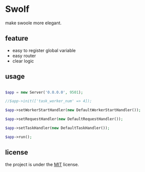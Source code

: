 # Swolf

make swoole more elegant.


## feature
- easy to register global variable
- easy router
- clear logic

## usage

```php

$app = new Server('0.0.0.0', 9501);

//$app->init(['task_worker_num' => 4]);

$app->setWorkerStartHandler(new DefaultWorkerStartHandler());

$app->setRequestHandler(new DefaultRequestHandler());

$app->setTaskHandler(new DefaultTaskHandler());

$app->run();

```

## license
the project is under the [MIT](https://github.com/php-swolf/Swolf/blob/master/LICENSE) license.

